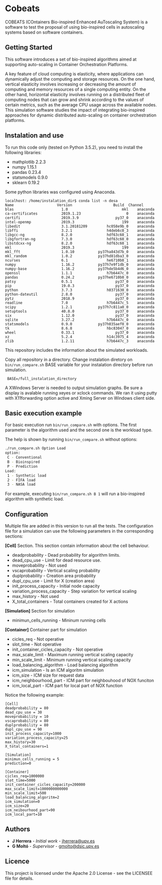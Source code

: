 # Cobeats

COBEATS (COntainers Bio-inspired Enhanced AuToscaling System) is a software to test the proposal of using bio-inspired cells in autoscaling systems based on software containers. 

## Getting Started
This software introduces a set of bio-inspired algorithms aimed at supporting auto-scaling in Container Orchestration Platforms.

A key feature of cloud computing is elasticity, where applications can dynamically adjust the computing and storage resources. On the one hand, vertical elasticity involves increasing or decreasing the amount of computing and memory resources of a single computing entity. On the other hand, horizontal elasticity involves running on a distributed fleet of computing nodes that can grow and shrink according to the values of certain metrics, such as the average CPU usage across the available nodes.  This simulation software studies the impact of integrating bio-inspired approaches for dynamic distributed auto-scaling on container orchestration platforms. 

## Instalation and use
To run this code only (tested on Python 3.5.2), you need to install the following libraries:
* mathplotlib 2.2.3
* numpy 1.15.1
* pandas 0.23.4
* statsmodels 0.9.0
* sklearn 0.19.2

Some python libraries was configured using Anaconda.
```
localhost: /home/instalation_dir$ conda list -n desa
Name                    Version                   Build  Channel
blas                      1.0                         mkl    anaconda
ca-certificates           2019.1.23                     0    anaconda
certifi                   2019.3.9                 py37_0    anaconda
intel-openmp              2019.3                      199    anaconda
libedit                   3.1.20181209         hc058e9b_0    anaconda
libffi                    3.2.1                h4deb6c0_3    anaconda
libgcc-ng                 8.2.0                hdf63c60_1    anaconda
libgfortran-ng            7.3.0                hdf63c60_0    anaconda
libstdcxx-ng              8.2.0                hdf63c60_1    anaconda
mkl                       2019.3                      199    anaconda
mkl_fft                   1.0.10           py37ha843d7b_0    anaconda
mkl_random                1.0.2            py37hd81dba3_0    anaconda
ncurses                   6.1                  he6710b0_1    anaconda
numpy                     1.16.2           py37h7e9f1db_0    anaconda
numpy-base                1.16.2           py37hde5b4d6_0    anaconda
openssl                   1.1.1                h7b6447c_0    anaconda
pandas                    0.24.2           py37he6710b0_0    anaconda
patsy                     0.5.1                    py37_0    anaconda
pip                       19.0.3                   py37_0    anaconda
python                    3.7.3                h0371630_0    anaconda
python-dateutil           2.8.0                    py37_0    anaconda
pytz                      2018.9                   py37_0    anaconda
readline                  7.0                  h7b6447c_5    anaconda
scipy                     1.2.1            py37h7c811a0_0    anaconda
setuptools                40.8.0                   py37_0    anaconda
six                       1.12.0                   py37_0    anaconda
sqlite                    3.27.2               h7b6447c_0    anaconda
statsmodels               0.9.0            py37h035aef0_0    anaconda
tk                        8.6.8                hbc83047_0    anaconda
wheel                     0.33.1                   py37_0    anaconda
xz                        5.2.4                h14c3975_4    anaconda
zlib                      1.2.11               h7b6447c_3    anaconda
```

This repository includes the information about the simulated workloads.

Copy all repository in a directory. Change instalation diretory on ```bin/run_compare.sh``` BASE variable for your instalation directory before run simulation.

     BASE=/full_instalation_directory

A XWindows Server is needed to output simulation graphs. Be sure a display is avalable running xeyes or xclock commands. We ran it using putty with X11forwarding option active and Xming Server on Windows client side.


## Basic execution example

For basic execution run ```bin/run_compare.sh``` with options. The first parameter is the algorithm used and the second one is the workload type.

The help is shown by running ```bin/run_compare.sh``` without options:

```sh
./run_compare.sh Option Load
option: 
 C - Conventional
 B - Bioinspired
 P - Prediction
Load: 
 1 - Synthetic load
 2 - FIFA load
 3 - NASA load
```

For example, executing ```bin/run_compare.sh B 1``` will run a bio-inspired algorithm with synthetic load.


## Configuration
Multiple file are added in this version to run all the tests. The configuration file for a simulation can use the following parameters in the corresponding sections:

**[Cell]** Section. This section contain information about the cell behaviour.
* deadprobability - Dead probability for algorithm limits.
* dead_cpu_use - Limit for dead resource use.
* moveprobability - Not used
* vscaprobability - Vertical scaling probability
* duplprobability - Creation area probability
* dupl_cpu_use - Limit for X (creation area)
* init_process_capacity - Initial node capacity
* variation_process_capacity - Step variation for vertical scaling
* max_history - Not used
* X_total_containers - Total containers created for X actions

**[Simulation]** Section for simulation
* minimun_cells_running - Mininum running cells

**[Container]** Container part for simulation
* cicles_req - Not operative
* slot_time - Not operative
* init_container_cicles_capacity - Not operative
* max_scale_limit - Maximum running vertical scaling capacity
* min_scale_limit - Minimum running vertical scaling capacity
* load_balancing_algorithm - Load balancing algorithm
* icm_simulation - Is an ICM algoritm simulation
* icm_size - ICM size for request data
* icm_neighbourhood_part - ICM part for neighbouhood of NOX funciton
* icm_local_part - ICM part for local part of NOX function

Notice the following example:
```
[Cell]
deadprobability = 80
dead_cpu_use = 30
moveprobability = 10
vscaprobability = 80
duplprobability = 80
dupl_cpu_use = 90
init_process_capacity=1000
variation_process_capacity=25
max_history=30
X_total_containers=1

[Simulation]
minimun_cells_running = 5
prediction=0

[Container]
cicles_req=1000000
slot_time=5000
init_container_cicles_capacity=200000
max_scale_limit=1000000000000
min_scale_limit=500
load_balancing_algoritm=2
icm_simulation=0
icm_size=20
icm_neibourhood_part=90
icm_local_part=10
```

## Authors

* **J Herrera** - *Initial work* - jherrera@upv.es
* **G Moltó** - *Supervisor* - gmolto@dsic.upv.es  

## Licence

This project is licensed under the Apache 2.0 License - see the LICENSEE file for details.

